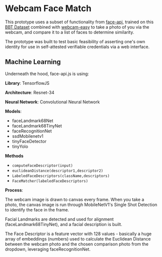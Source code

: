 # Webcam Face Match

This prototype uses a subset of functionality from [face-api](https://github.com/justadudewhohacks/face-api.js#interface-face-detection), trained on this [BBT Dataset](https://github.com/Daniel595/Jetson_nano_face_recognition/tree/master/faces/train/datasets/bbt) combined with [webcam-easy](https://github.com/bensonruan/webcam-easy) to take a photo of you via the webcam, and compare it to a list of faces to determine similarity.

The prototype was built to test basic feasibility of asserting one's own identity for use in self-attested verifiable credentials via a web interface.

## Machine Learning

Underneath the hood, face-api.js is using:

**Library**: TensorflowJS

**Architecture**: Resnet-34

**Neural Network**: Convolutional Neural Network

**Models**:

- faceLandmark68Net
- faceLandmark68TinyNet
- faceRecognitionNet
- ssdMobilenetv1
- tinyFaceDetector
- tinyYolo

**Methods**

- `computeFaceDescriptor(input)`
- `euclideanDistance(descriptor1,descriptor2)`
- `LabeledFaceDescriptors(className,descriptors)`
- `FaceMatcher(labeledFaceDescriptors)`

**Process**:

The webcam image is drawn to canvas every frame. When you take a photo, the canvas image is run through MobileNetV1's Single Shot Detection to identify the face in the frame.

Facial Landmarks are detected and used for alignment (faceLandmark68TinyNet), and a facial description is built. 

The Face Descriptor is a feature vector with 128 values - basically a huge array of embeddings (numbers) used to calculate the Euclidean Distance between the webcam photo and the chosen comparison photo from the dropdown, leveraging faceRecognitionNet.



